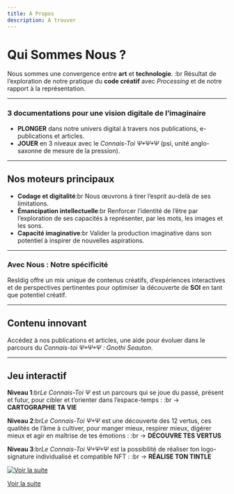 ```yaml
---
title: A Propos
description: A trouver
---
```


# Qui Sommes Nous ?

Nous sommes une convergence entre **art** et **technologie**. :br Résultat de l’exploration de notre pratique du **code créatif** avec *Processing* et de notre rapport à la représentation.

---

### 3 documentations pour une vision digitale de l’imaginaire

- **PLONGER** dans notre univers digital à travers nos publications, e-publications et articles.
- **JOUER** en 3 niveaux avec le *Connais-Toi Ψ+Ψ+Ψ* (psi, unité anglo-saxonne de mesure de la pression).

---

## Nos moteurs principaux

- **Codage et digitalité**:br Nous œuvrons à tirer l’esprit au-delà de ses limitations.
- **Émancipation intellectuelle**:br Renforcer l’identité de l’être par l’exploration de ses capacités à représenter, par les mots, les images et les sons.
- **Capacité imaginative**:br Valider la production imaginative dans son potentiel à inspirer de nouvelles aspirations.

---

### Avec Nous : Notre spécificité

ResIdig offre un mix unique de contenus créatifs, d’expériences interactives et de perspectives pertinentes pour optimiser la découverte de **SOI** en tant que potentiel créatif.

---

## Contenu innovant

Accédez à nos publications et articles, une aide pour évoluer dans le parcours du *Connais-toi Ψ+Ψ+Ψ : Gnothi Seauton*.

---

## Jeu interactif

**Niveau 1**:br*Le Connais-Toi Ψ* est un parcours qui se joue du passé, présent et futur, pour cibler et t’orienter dans l’espace-temps : :br → **CARTOGRAPHIE TA VIE**

**Niveau 2**:br*Le Connais-Toi Ψ+Ψ* est une découverte des 12 vertus, ces qualités de l’âme à cultiver, pour manger mieux, respirer mieux, digérer mieux et agir en maîtrise de tes émotions : :br → **DÉCOUVRE TES VERTUS**

**Niveau 3**:br*Le Connais-Toi Ψ+Ψ+Ψ* est la possibilité de réaliser ton logo-signature individualisé et compatible NFT : :br → **RÉALISE TON TINTLE**

[![Voir la suite](/img/chessboard.png)](/pages/plonger)

[Voir la suite](/pages/plonger)
